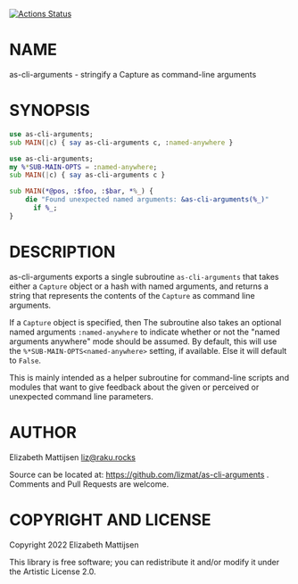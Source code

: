 [![Actions Status](https://github.com/lizmat/as-cli-arguments/workflows/test/badge.svg)](https://github.com/lizmat/as-cli-arguments/actions)

NAME
====

as-cli-arguments - stringify a Capture as command-line arguments

SYNOPSIS
========

```raku
use as-cli-arguments;
sub MAIN(|c) { say as-cli-arguments c, :named-anywhere }
```

```raku
use as-cli-arguments;
my %*SUB-MAIN-OPTS = :named-anywhere;
sub MAIN(|c) { say as-cli-arguments c }

sub MAIN(*@pos, :$foo, :$bar, *%_) {
    die "Found unexpected named arguments: &as-cli-arguments(%_)"
      if %_;
}
```

DESCRIPTION
===========

as-cli-arguments exports a single subroutine `as-cli-arguments` that takes either a `Capture` object or a hash with named arguments, and returns a string that represents the contents of the `Capture` as command line arguments.

If a `Capture` object is specified, then The subroutine also takes an optional named arguments `:named-anywhere` to indicate whether or not the "named arguments anywhere" mode should be assumed. By default, this will use the `%*SUB-MAIN-OPTS<named-anywhere>` setting, if available. Else it will default to `False`.

This is mainly intended as a helper subroutine for command-line scripts and modules that want to give feedback about the given or perceived or unexpected command line parameters.

AUTHOR
======

Elizabeth Mattijsen <liz@raku.rocks>

Source can be located at: https://github.com/lizmat/as-cli-arguments . Comments and Pull Requests are welcome.

COPYRIGHT AND LICENSE
=====================

Copyright 2022 Elizabeth Mattijsen

This library is free software; you can redistribute it and/or modify it under the Artistic License 2.0.

